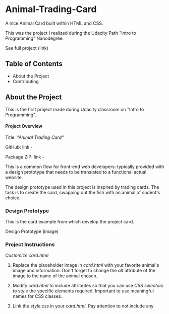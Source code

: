# Animal-Trading-Card
A nice Animal Card built within HTML and CSS.

This was the project I realized during the Udacity Path "Intro to Programming" Nanodegree.

See full project (link)

## Table of Contents
- About the Project
- Contributing

## About the Project
This is the first project made during Udacity classroom on "Intro to Programming".

#### Project Overview
Title: _"Animal Trading Card"_

GitHub: link - 

Package ZIP: link - 

This is a common flow for front-end web developers: typically provided with a design prototype that needs to be translated to a functional actual website.

The design prototype used in this project is inspired by trading cards. The task is to create the card, swapping out the fish with an animal of sudent's choice.

### Design Prototype
This is the card example from which develop the project card.

Design Prototype (image)

### Project Instructions

_Customize card.html_
1. Replace the placeholder image in _card.html_ with your favorite animal's image and information. Don't forget to change the _alt_ attribute of the image to the name of the animal chosen.

2. Modify _card.html_ to include attributes so that you can use _CSS selectors_ to style the specific elements required. Important to use meaningful names for CSS classes.

3. Link the _style.css_ in your _card.html_. Pay attention to not include any <style> elements or style attributes in the body of the _card.html_.

4. Replace current information with your animal's information:
    - animal's name
    - interesting facts about the animal
    - lists of items for your animal's characteristics
    - animal's brief description

_Customize style.css_

The _style.css_ should apply the following styles to match the design prototype:

- use an image with a _width_ of 300 pixels. If the image is larger, you can set the image's width to 300 pixels in your CSS, but be aware that your image might end up squished or distorted

- the entire card's width should be fixed and it should include the spacing around the image (since image is 300 pixels wide, card should be 300 pixels + spacing on either side). The card should not expand with the browser window

- italicized text for the animal's interesting facts

- bolded labels for the animal's list items




